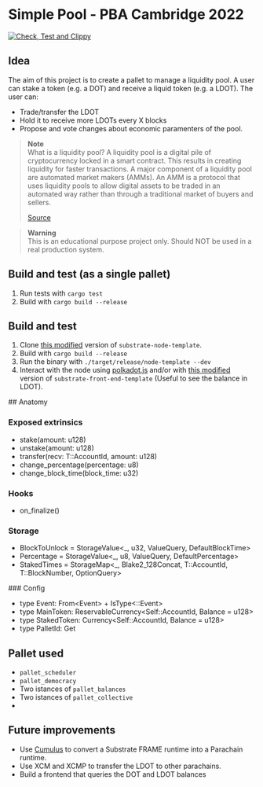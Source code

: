 # Simple Pool - PBA Cambridge 2022

[![Check, Test and Clippy](https://github.com/lrazovic/lrazovic_pallet/actions/workflows/check-and-lint.yaml/badge.svg)](https://github.com/lrazovic/lrazovic_pallet/actions/workflows/check-and-lint.yaml)

## Idea
The aim of this project is to create a pallet to manage a liquidity pool. A user can stake a token (e.g. a DOT) and receive a liquid token (e.g. a LDOT). The user can:
+ Trade/transfer the LDOT
+ Hold it to receive more LDOTs every X blocks
+ Propose and vote changes about economic paramenters of the pool.

> **Note** <br>
> What is a liquidity pool? A liquidity pool is a digital pile of cryptocurrency locked in a smart contract. This results in creating liquidity for faster transactions. A major component of a liquidity pool are automated market makers (AMMs). An AMM is a protocol that uses liquidity pools to allow digital assets to be traded in an automated way rather than through a traditional market of buyers and sellers.
> 
> [Source](https://www.coindesk.com/learn/what-are-liquidity-pools/)

> **Warning** <br>
> This is an educational purpose project only. Should NOT be used in a real production system.

## Build and test (as a single pallet)

1. Run tests with `cargo test`
2. Build with `cargo build --release`

## Build and test
1. Clone [this modified](https://github.com/lrazovic/substrate-node) version of `substrate-node-template`.
2. Build with `cargo build --release`
3. Run the binary with `./target/release/node-template --dev`
4. Interact with the node using [polkadot.js](https://polkadot.js.org/apps/) and/or with [this modified](https://github.com/lrazovic/substrate-node) version of `substrate-front-end-template` (Useful to see the balance in LDOT).

## Anatomy

### Exposed extrinsics
+ stake(amount: u128)
+ unstake(amount: u128)
+ transfer(recv: T::AccountId, amount: u128)
+ change_percentage(percentage: u8)
+ change_block_time(block_time: u32)

### Hooks
+ on_finalize()

### Storage
+ BlockToUnlock<T> = StorageValue<_, u32, ValueQuery, DefaultBlockTime<T>>
+ Percentage<T> = StorageValue<_, u8, ValueQuery, DefaultPercentage<T>>
+ StakedTimes<T> = StorageMap<_, Blake2_128Concat, T::AccountId, T::BlockNumber, OptionQuery>

### Config
+ type Event: From<Event<Self>> + IsType<<Self as frame_system::Config>::Event>
+ type MainToken: ReservableCurrency<Self::AccountId, Balance = u128>
+ type StakedToken: Currency<Self::AccountId, Balance = u128>
+ type PalletId: Get<PalletId>

## Pallet used

+ `pallet_scheduler`
+ `pallet_democracy`
+ Two istances of `pallet_balances`
+ Two istances of `pallet_collective`
+ 

## Future improvements
+ Use [Cumulus](https://github.com/paritytech/cumulus) to convert a Substrate FRAME runtime into a Parachain runtime. 
+ Use XCM and XCMP to transfer the LDOT to other parachains.
+ Build a frontend that queries the DOT and LDOT balances
